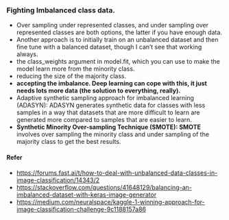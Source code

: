 ### Fighting Imbalanced class data.
+ Over sampling under represented classes, and under sampling over represented classes are both options, the latter if you have enough data.
+ Another approach is to initially train on an unbalanced dataset and then fine tune with a balanced dataset, though I can’t see that working always.
+ the class_weights argument in model.fit, which you can use to make the model learn more from the minority class.
+ reducing the size of the majority class.
+ **accepting the imbalance. Deep learning can cope with this, it just needs lots more data (the solution to everything, really).**
+ Adaptive synthetic sampling approach for imbalanced learning (ADASYN): ADASYN generates synthetic data for classes with less samples in a way that datasets that are more difficult to learn are generated more compared to samples that are easier to learn.
+ **Synthetic Minority Over-sampling Technique (SMOTE): SMOTE** involves over sampling the minority class and under sampling of the majority class to get the best results.

#### Refer
+ https://forums.fast.ai/t/how-to-deal-with-unbalanced-data-classes-in-image-classification/14343/2
+ https://stackoverflow.com/questions/41648129/balancing-an-imbalanced-dataset-with-keras-image-generator
+ https://medium.com/neuralspace/kaggle-1-winning-approach-for-image-classification-challenge-9c1188157a86